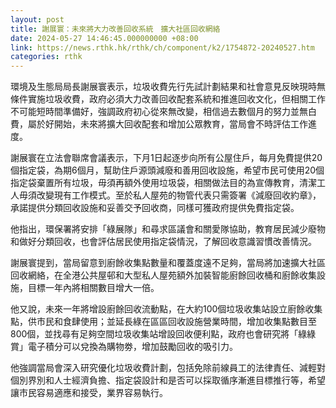 ```yaml
---
layout: post
title: 謝展寰：未來將大力改善回收系統　擴大社區回收網絡
date: 2024-05-27 14:46:45.000000000 +08:00
link: https://news.rthk.hk/rthk/ch/component/k2/1754872-20240527.htm
categories: rthk
---
```


環境及生態局局長謝展寰表示，垃圾收費先行先試計劃結果和社會意見反映現時無條件實施垃圾收費，政府必須大力改善回收配套系統和推進回收文化，但相關工作不可能短時間準備好，強調政府初心從來無改變，相信過去數個月的努力並無白費，屬於好開始，未來將擴大回收配套和增加公眾教育，當局會不時評估工作進度。

謝展寰在立法會聯席會議表示，下月1日起逐步向所有公屋住戶，每月免費提供20個指定袋，為期6個月，幫助住戶源頭減廢和善用回收設施，希望市民可使用20個指定袋棄置所有垃圾，毋須再額外使用垃圾袋，相關做法目的為宣傳教育，清潔工人毋須改變現有工作模式。至於私人屋苑的物管代表只需簽署《減廢回收約章》，承諾提供分類回收設施和妥善交予回收商，同樣可獲政府提供免費指定袋。

他指出，環保署將安排「綠展隊」和尋求區議會和關愛隊協助，教育居民減少廢物和做好分類回收，也會評估居民使用指定袋情況，了解回收意識習慣改善情況。

謝展寰提到，當局留意到廚餘收集點數量和覆蓋度遠不足夠，當局將加速擴大社區回收網絡，在全港公共屋邨和大型私人屋苑額外加裝智能廚餘回收桶和廚餘收集設施，目標一年內將相關數目增大一倍。

他又說，未來一年將增設廚餘回收流動點，在大約100個垃圾收集站設立廚餘收集點，供市民和食肆使用；並延長綠在區區回收設施營業時間，增加收集點數目至800個，並找尋有足夠空間垃圾收集站增設回收便利點，政府也會研究將「綠綠賞」電子積分可以兌換為購物劵，增加鼓勵回收的吸引力。

他強調當局會深入研究優化垃圾收費計劃，包括免除前線員工的法律責任、減輕對個別界別和人士經濟負擔、指定袋設計和是否可以採取循序漸進目標推行等，希望讓市民容易適應和接受，業界容易執行。
